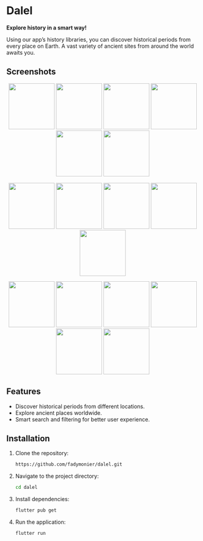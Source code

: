 # Dalel

**Explore history in a smart way!**

Using our app’s history libraries, you can discover historical periods from every place on Earth. A vast variety of ancient sites from around the world awaits you.

## Screenshots

<p align="center">
  <img src="https://github.com/user-attachments/assets/bb7a78bf-bb06-4cbb-a847-b00392620cb4" width="120" /> <!-- Splash -->
  <img src="https://github.com/user-attachments/assets/6bd38a7d-839e-42bf-af06-3db7e6573b98" width="120" /> <!-- Sign In -->
  <img src="https://github.com/user-attachments/assets/6ef4e837-1667-4534-9fd7-d6bea276efdf" width="120" /> <!-- Sign Up -->
  <img src="https://github.com/user-attachments/assets/1ba187dd-ac6e-4ee9-95c5-3ea1a3ebc7cf" width="120" /> <!-- Home -->
  <img src="https://github.com/user-attachments/assets/ac1d460b-9f26-4ce5-a65f-72d4ebfbc93f" width="120" /> <!-- Profile -->
  <img src="https://github.com/user-attachments/assets/fd01b47d-2fbc-4841-89c2-dabe3d8868f3" width="120" /> <!-- My Cart -->
</p>

<p align="center">
  <img src="https://github.com/user-attachments/assets/04050378-46d5-41a7-ab96-18bdd8ff9410" width="120" /> <!-- Bazar -->
  <img src="https://github.com/user-attachments/assets/8614c4ca-0e0b-4e75-a40e-99ec38a66ddf" width="120" /> <!-- Period -->
  <img src="https://github.com/user-attachments/assets/4eefb70a-6b0f-45c3-bce8-7e4aba6219dd" width="120" /> <!-- Search 1 -->
  <img src="https://github.com/user-attachments/assets/65c9746f-34b5-45f6-8d5a-f4159d4cd2af" width="120" /> <!-- Search -->
  <img src="https://github.com/user-attachments/assets/0067a17f-bc1f-4e6b-8fef-85b6fbfa6fa6" width="120" /> <!-- Onboarding 3 -->
</p>

<p align="center">
  <img src="https://github.com/user-attachments/assets/63b447b1-4bcb-4630-8c8c-47c61de3e7d1" width="120" /> <!-- Onboarding 2 -->
  <img src="https://github.com/user-attachments/assets/bf544232-bda7-4250-92d5-d66e506ead92" width="120" /> <!-- Onboarding 1 -->
  <img src="https://github.com/user-attachments/assets/4a5af260-e10d-48b0-b603-054c6c25f7b1" width="120" /> <!-- Forgot Password -->
  <img src="https://github.com/user-attachments/assets/2051f5de-f0db-4c63-8c18-bc4da378ead3" width="120" /> <!-- Verify 1 -->
  <img src="https://github.com/user-attachments/assets/7803650a-57b8-48f0-9157-10c7a80110a9" width="120" /> <!-- Verify -->
  <img src="https://github.com/user-attachments/assets/26262a09-cc0d-4702-afde-48bc89dd47c6" width="120" /> <!-- Success -->
</p>

## Features
- Discover historical periods from different locations.
- Explore ancient places worldwide.
- Smart search and filtering for better user experience.

## Installation
1. Clone the repository:
   ```sh
   https://github.com/fadymonier/dalel.git
   ```
2. Navigate to the project directory:
   ```sh
   cd dalel
   ```
3. Install dependencies:
   ```sh
   flutter pub get
   ```
4. Run the application:
   ```sh
   flutter run
   ```


